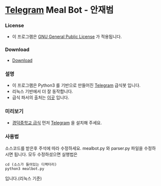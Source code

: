# [Telegram](https://telegram.org/) Meal Bot - 안재범

### License

  * 이 프로그램은 [GNU General Public License](https://www.gnu.org/licenses/licenses.html) 가 적용됩니다.

### Download

* [Download](https://github.com/NewPremium/Telegram_mealbot_KDMS/archive/master.zip)

### 설명

* 이 프로그램은 Python3 를 기반으로 만들어진 [Telegram](https://telegram.org/) 급식봇 입니다.
* 리눅스 기반에서 더 잘 동작합니다.
* 급식 파서의 출처는 [이곳](https://github.com/M4ndU/school_meal_parser_python) 입니다.
    

### 미리보기

* [경덕중학교 급식](https://t.me/kdmsmealbot) 먼저 [Telegram](https://telegram.org/) 을 설치해 주세요.

### 사용법

소스코드를 받은후 주석에 따라 수정하세요.
mealbot.py 와 parser.py 파일을 수정하시면 됩니다.
모두 수정하셨으면 실행법은
```
cd (소스가 들어있는 디랙터리)
python3 mealbot.py
```
입니다.(리눅스 기준)
